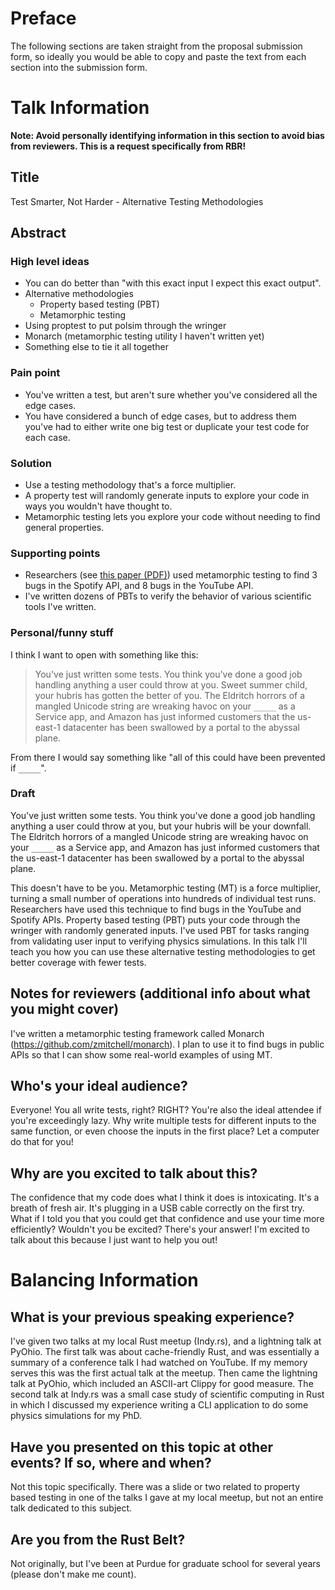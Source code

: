 # Preface
The following sections are taken straight from the proposal submission form, so ideally you would be able to copy and paste the text from each section into the submission form.

# Talk Information
**Note: Avoid personally identifying information in this section to avoid bias from reviewers. This is a request specifically from RBR!**

## Title
Test Smarter, Not Harder - Alternative Testing Methodologies

## Abstract

### High level ideas
- You can do better than "with this exact input I expect this exact output".
- Alternative methodologies
  - Property based testing (PBT)
  - Metamorphic testing
- Using proptest to put polsim through the wringer
- Monarch (metamorphic testing utility I haven't written yet)
- Something else to tie it all together

### Pain point
- You've written a test, but aren't sure whether you've considered all the edge cases.
- You have considered a bunch of edge cases, but to address them you've had to either write one big test or duplicate your test code for each case.

### Solution
- Use a testing methodology that's a force multiplier.
- A property test will randomly generate inputs to explore your code in ways you wouldn't have thought to.
- Metamorphic testing lets you explore your code without needing to find general properties.

### Supporting points
- Researchers (see [this paper (PDF)](http://www.lsi.us.es/~segura/files/papers/segura17-tse.pdf)) used metamorphic testing to find 3 bugs in the Spotify API, and 8 bugs in the YouTube API.
- I've written dozens of PBTs to verify the behavior of various scientific tools I've written.

### Personal/funny stuff
I think I want to open with something like this:
> You've just written some tests. You think you've done a good job handling anything a user could throw at you. Sweet summer child, your hubris has gotten the better of you. The Eldritch horrors of a mangled Unicode string are wreaking havoc on your `_____` as a Service app, and Amazon has just informed customers that the us-east-1 datacenter has been swallowed by a portal to the abyssal plane.

From there I would say something like "all of this could have been prevented if `_____`".

### Draft
You've just written some tests. You think you've done a good job handling anything a user could throw at you, but your hubris will be your downfall. The Eldritch horrors of a mangled Unicode string are wreaking havoc on your `_____` as a Service app, and Amazon has just informed customers that the us-east-1 datacenter has been swallowed by a portal to the abyssal plane.

This doesn't have to be you. Metamorphic testing (MT) is a force multiplier, turning a small number of operations into hundreds of individual test runs. Researchers have used this technique to find bugs in the YouTube and Spotify APIs. Property based testing (PBT) puts your code through the wringer with randomly generated inputs. I've used PBT for tasks ranging from validating user input to verifying physics simulations. In this talk I'll teach you how you can use these alternative testing methodologies to get better coverage with fewer tests.

## Notes for reviewers (additional info about what you might cover)
I've written a metamorphic testing framework called Monarch (https://github.com/zmitchell/monarch). I plan to use it to find bugs in public APIs so that I can show some real-world examples of using MT.

## Who's your ideal audience?
Everyone! You all write tests, right? RIGHT? You're also the ideal attendee if you're exceedingly lazy.
Why write multiple tests for different inputs to the same function, or even choose the inputs in the first place?
Let a computer do that for you!

## Why are you excited to talk about this?
The confidence that my code does what I think it does is intoxicating. It's a breath of fresh air.
It's plugging in a USB cable correctly on the first try. What if I told you that you could get that confidence and use your time more efficiently? Wouldn't you be excited? There's your answer! I'm excited to talk about this because I just want to help you out!

# Balancing Information

## What is your previous speaking experience?
I've given two talks at my local Rust meetup (Indy.rs), and a lightning talk at PyOhio.
The first talk was about cache-friendly Rust, and was essentially a summary of a conference talk I had watched on YouTube. If my memory serves this was the first actual talk at the meetup. Then came the lightning talk at PyOhio, which included an ASCII-art Clippy for good measure. The second talk at Indy.rs was a small case study of scientific computing in Rust in which I discussed my experience writing a CLI application to do some physics simulations for my PhD.

## Have you presented on this topic at other events? If so, where and when?
Not this topic specifically. There was a slide or two related to property based testing in one of the talks I gave at my local meetup, but not an entire talk dedicated to this subject.

## Are you from the Rust Belt?
Not originally, but I've been at Purdue for graduate school for several years (please don't make me count).
